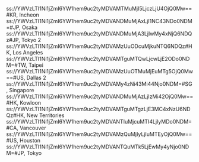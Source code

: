 
ss://YWVzLTI1Ni1jZmI6YW1hem9uc2tyMDVAMTMuMjI5LjczLjU4OjQ0Mw==#KR, Incheon
ss://YWVzLTI1Ni1jZmI6YW1hem9uc2tyMDVANDMuMjAxLjI1NC43NDo0NDM=#JP, Osaka
ss://YWVzLTI1Ni1jZmI6YW1hem9uc2tyMDVANDMuMjA3LjIwMy4xNjQ6NDQz#JP, Tokyo 2
ss://YWVzLTI1Ni1jZmI6YW1hem9uc2tyMDVAMzUuODcuMjkuNTQ6NDQz#HK, Los Angeles
ss://YWVzLTI1Ni1jZmI6YW1hem9uc2tyMDVAMTguMTQwLjcwLjE2ODo0NDM=#TW, Taipei
ss://YWVzLTI1Ni1jZmI6YW1hem9uc2tyMDVAMzUuOTMuMjEuMTg5OjQ0Mw==#US, Dallas 2
ss://YWVzLTI1Ni1jZmI6YW1hem9uc2tyMDVAMy4zNi43Mi44Njo0NDM=#SG, Singapore
ss://YWVzLTI1Ni1jZmI6YW1hem9uc2tyMDVANDMuMjAzLjIzMi42OjQ0Mw==#HK, Kowloon
ss://YWVzLTI1Ni1jZmI6YW1hem9uc2tyMDVAMTguMTgzLjE3MC4xNzU6NDQz#HK, New Territories
ss://YWVzLTI1Ni1jZmI6YW1hem9uc2tyMDVANTIuMjcuMTI4LjIyMDo0NDM=#CA, Vancouver
ss://YWVzLTI1Ni1jZmI6YW1hem9uc2tyMDVAMzQuMjIyLjIuMTEyOjQ0Mw==#US, Houston
ss://YWVzLTI1Ni1jZmI6YW1hem9uc2tyMDVANTQuMTk5LjEwMy4yNjo0NDM=#JP, Tokyo
